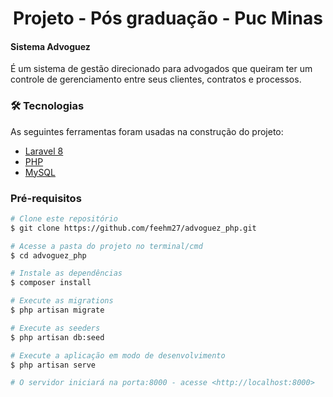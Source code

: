 <h1 align="center">Projeto - Pós graduação - Puc Minas</h1>
<h4>Sistema Advoguez</h4>
<p>É um sistema de gestão direcionado para advogados que queiram ter um controle de gerenciamento entre seus clientes, contratos e processos.</p>

### 🛠 Tecnologias

As seguintes ferramentas foram usadas na construção do projeto:

- [Laravel 8](https://laravel.com/docs/8.x/installation)
- [PHP](https://www.php.net/docs.php)
- [MySQL](https://www.mysql.com/)


### Pré-requisitos

 ```sh 
# Clone este repositório
$ git clone https://github.com/feehm27/advoguez_php.git

# Acesse a pasta do projeto no terminal/cmd
$ cd advoguez_php

# Instale as dependências
$ composer install

# Execute as migrations
$ php artisan migrate

# Execute as seeders
$ php artisan db:seed

# Execute a aplicação em modo de desenvolvimento
$ php artisan serve

# O servidor iniciará na porta:8000 - acesse <http://localhost:8000> 

```
